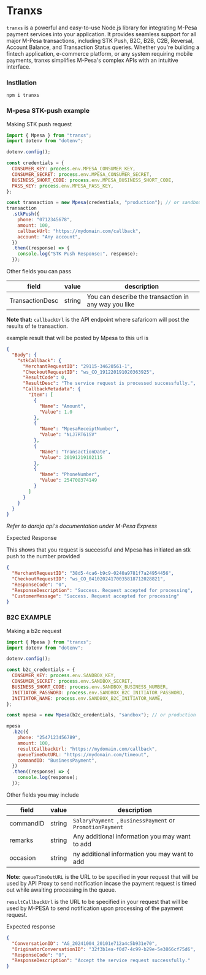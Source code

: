 # Tranxs

`tranxs` is a powerful and easy-to-use Node.js library for integrating M-Pesa payment services into your application. It provides seamless support for all major M-Pesa transactions, including STK Push, B2C, B2B, C2B, Reversal, Account Balance, and Transaction Status queries. Whether you're building a fintech application, e-commerce platform, or any system requiring mobile payments, tranxs simplifies M-Pesa's complex APIs with an intuitive interface.

### Instllation

`npm i tranxs`

### M-pesa STK-push example

Making STK push request

```javascript
import { Mpesa } from "tranxs";
import dotenv from "dotenv";

dotenv.config();

const credentials = {
  CONSUMER_KEY: process.env.MPESA_CONSUMER_KEY,
  CONSUMER_SECRET: process.env.MPESA_CONSUMER_SECRET,
  BUSINESS_SHORT_CODE: process.env.MPESA_BUSINESS_SHORT_CODE,
  PASS_KEY: process.env.MPESA_PASS_KEY,
};

const transaction = new Mpesa(credentials, "production"); // or sandbox for sandbox applications
transaction
  .stkPush({
    phone: "0712345678",
    amount: 100,
    callbackUrl: "https://mydomain.com/callback",
    account: "Any account",
  })
  .then((response) => {
    console.log("STK Push Response:", response);
  });
```

Other fields you can pass

| field           | value  | description                                          |
| --------------- | ------ | ---------------------------------------------------- |
| TransactionDesc | string | You can describe the transaction in any way you like |

**Note that:** `callbackUrl` is the API endpoint where safaricom will post the results of te transaction.

example result that will be posted by Mpesa to this url is

```json
{
  "Body": {
    "stkCallback": {
      "MerchantRequestID": "29115-34620561-1",
      "CheckoutRequestID": "ws_CO_191220191020363925",
      "ResultCode": 0,
      "ResultDesc": "The service request is processed successfully.",
      "CallbackMetadata": {
        "Item": [
          {
            "Name": "Amount",
            "Value": 1.0
          },
          {
            "Name": "MpesaReceiptNumber",
            "Value": "NLJ7RT61SV"
          },
          {
            "Name": "TransactionDate",
            "Value": 20191219102115
          },
          {
            "Name": "PhoneNumber",
            "Value": 254708374149
          }
        ]
      }
    }
  }
}
```

_Refer to daraja api's documentation under M-Pesa Express_

Expected Response

This shows that you request is successful and Mpesa has initiated an stk push to the number provided

```json
{
  "MerchantRequestID": "38d5-4ca6-b9c9-0240a9781f7a24954456",
  "CheckoutRequestID": "ws_CO_04102024170035818712028821",
  "ResponseCode": "0",
  "ResponseDescription": "Success. Request accepted for processing",
  "CustomerMessage": "Success. Request accepted for processing"
}
```

### B2C EXAMPLE

Making a b2c request

```javascript
import { Mpesa } from "tranxs";
import dotenv from "dotenv";

dotenv.config();

const b2c_credentials = {
  CONSUMER_KEY: process.env.SANDBOX_KEY,
  CONSUMER_SECRET: process.env.SANDBOX_SECRET,
  BUSINESS_SHORT_CODE: process.env.SANDBOX_BUSINESS_NUMBER,
  INITIATOR_PASSWORD: process.env.SANDBOX_B2C_INITIATOR_PASSWORD,
  INITIATOR_NAME: process.env.SANDBOX_B2C_INITIATOR_NAME,
};

const mpesa = new Mpesa(b2c_credentials, "sandbox"); // or production

mpesa
  .b2c({
    phone: "2547123456789",
    amount: 100,
    resultCallbackUrl: "https://mydomain.com/callback",
    queueTimeOutURL: "https://mydomain.com/timeout",
    commandID: "BusinessPayment",
  })
  .then((response) => {
    console.log(response);
  });
```

Other fields you may include

| field     | value  | description                                               |
| --------- | ------ | --------------------------------------------------------- |
| commandID | string | `SalaryPayment `, `BusinessPayment` or `PromotionPayment` |
| remarks   | string | Any additional information you may want to add            |
| occasion  | string | ny additional information you may want to add             |

**Note:**
`queueTimeOutURL` is the URL to be specified in your request that will be used by API Proxy to send notification incase the payment request is timed out while awaiting processing in the queue.

`resultCallbackUrl` is the URL to be specified in your request that will be used by M-PESA to send notification upon processing of the payment request.

Expected response

```json
{
  "ConversationID": "AG_20241004_20101e712a4c5b931e70",
  "OriginatorConversationID": "32f3b1ea-f0d7-4c99-b29e-5e3866cf75d6",
  "ResponseCode": "0",
  "ResponseDescription": "Accept the service request successfully."
}
```
